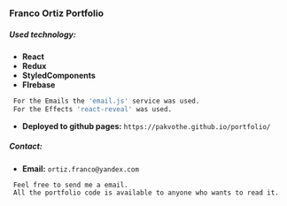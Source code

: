 ### Franco Ortiz Portfolio

##### Used technology:

-  **React**
-  **Redux**
-  **StyledComponents**
-  **FIrebase**

```sh
 For the Emails the 'email.js' service was used.
 For the Effects 'react-reveal' was used.
 ```

 - **Deployed to github pages:** `https://pakvothe.github.io/portfolio/`

 ##### Contact:

 - **Email:** `ortiz.franco@yandex.com`

```sh
 Feel free to send me a email.
 All the portfolio code is available to anyone who wants to read it.
```